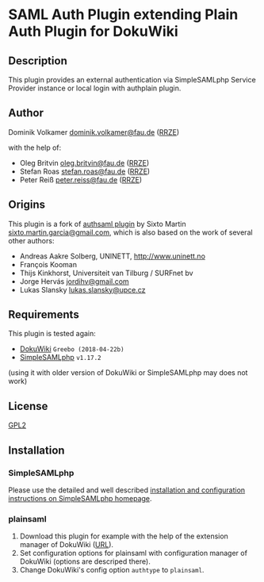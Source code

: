 # SAML Auth Plugin extending Plain Auth Plugin for DokuWiki #

## Description ##

This plugin provides an external authentication via SimpleSAMLphp Service Provider instance or local login with authplain plugin.


## Author ##

Dominik Volkamer <dominik.volkamer@fau.de> ([RRZE](https://www.rrze.fau.de/))

with the help of:

- Oleg Britvin <oleg.britvin@fau.de> ([RRZE](https://www.rrze.fau.de/))
- Stefan Roas <stefan.roas@fau.de> ([RRZE](https://www.rrze.fau.de/))
- Peter Reiß <peter.reiss@fau.de> ([RRZE](https://www.rrze.fau.de/))


## Origins ##

This plugin is a fork of [authsaml plugin](https://www.dokuwiki.org/plugin:authsaml) by Sixto Martin <sixto.martin.garcia@gmail.com>, which is also based on the work of several other authors:

- Andreas Aakre Solberg, UNINETT, http://www.uninett.no
- François Kooman
- Thijs Kinkhorst, Universiteit van Tilburg / SURFnet bv
- Jorge Hervás <jordihv@gmail.com>
- Lukas Slansky <lukas.slansky@upce.cz>


## Requirements ##

This plugin is tested again:

- [DokuWiki](https://www.dokuwiki.org) `Greebo (2018-04-22b)`
- [SimpleSAMLphp](https://simplesamlphp.org) `v1.17.2`

(using it with older version of DokuWiki or SimpleSAMLphp may does not work)


## License ##

[GPL2](http://www.gnu.org/licenses/gpl.html)


## Installation ##

### SimpleSAMLphp ###

Please use the detailed and well described [installation and configuration instructions on SimpleSAMLphp homepage](https://simplesamlphp.org/docs/stable/simplesamlphp-install).


### plainsaml ###

1. Download this plugin for example with the help of the extension manager of DokuWiki ([URL](https://github.com/dreieinhalb/dokuwiki-plugin-plainsaml/zipball/master)).
2. Set configuration options for plainsaml with configuration manager of DokuWiki (options are descriped there).
3. Change DokuWiki's config option `authtype` to `plainsaml`.
